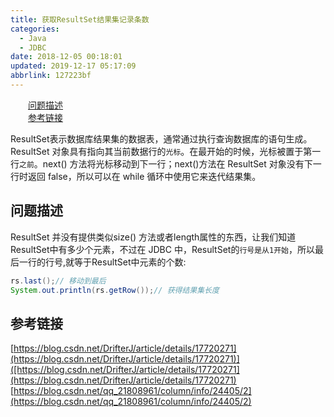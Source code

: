 ```yaml
---
title: 获取ResultSet结果集记录条数
categories: 
  - Java
  - JDBC
date: 2018-12-05 00:18:01
updated: 2019-12-17 05:17:09
abbrlink: 127223bf
---
```

<div id='my_toc'><a href="/blog/127223bf/#问题描述" class="header_2">问题描述</a><br><a href="/blog/127223bf/#参考链接" class="header_2">参考链接</a><br></div>
<style>.header_1{margin-left: 1em;}.header_2{margin-left: 2em;}.header_3{margin-left: 3em;}.header_4{margin-left: 4em;}.header_5{margin-left: 5em;}.header_6{margin-left: 6em;}</style>
<!--more-->
<script>if (navigator.platform.search('arm')==-1){document.getElementById('my_toc').style.display = 'none';}var e,p = document.getElementsByTagName('p');while (p.length>0) {e = p[0];e.parentElement.removeChild(e);}</script>

<!--end-->
ResultSet表示数据库结果集的数据表，通常通过执行查询数据库的语句生成。 
ResultSet 对象具有指向其当前数据行的`光标`。在最开始的时候，光标被置于第一行`之前`。next() 方法将光标移动到下一行；next()方法在 ResultSet 对象没有下一行时返回 false，所以可以在 while 循环中使用它来迭代结果集。 
## 问题描述 ##
ResultSet 并没有提供类似size() 方法或者length属性的东西，让我们知道ResultSet中有多少个元素，不过在 JDBC 中，ResultSet的`行号是从1开始`，所以最后一行的行号,就等于ResultSet中元素的个数:
```java
rs.last();// 移动到最后
System.out.println(rs.getRow());// 获得结果集长度
```
## 参考链接 ##
[https://blog.csdn.net/DrifterJ/article/details/17720271](https://blog.csdn.net/DrifterJ/article/details/17720271)]([https://blog.csdn.net/DrifterJ/article/details/17720271](https://blog.csdn.net/DrifterJ/article/details/17720271)
[https://blog.csdn.net/qq_21808961/column/info/24405/2](https://blog.csdn.net/qq_21808961/column/info/24405/2)
